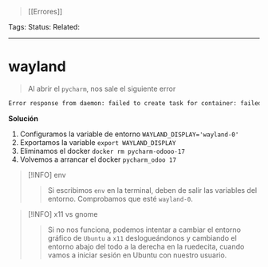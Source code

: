 > [[Errores]]

Tags: 
Status: 
Related: 

___
# wayland

> Al abrir el `pycharm`, nos sale el siguiente error

```sh
Error response from daemon: failed to create task for container: failed to create shim task: OCI runtime create failed: runc create failed: unable to start container process: error during container init: error mounting "/run/user/1000/gdm/Xauthority" to rootfs at "/tmp/.wayland_docker/xauthority": create mount destination for /tmp/.wayland_docker/xauthority mount: create target of file bind-mount: mknod regular file /home/docker/overlay2/06b77e0e8ecbcbe242c3188efc55bff763f221a5ccaa8ac8f8c6067ab23a78f6/merged/tmp/.wayland_docker/xauthority: read-only file system: unknown
```

**Solución**
1. Configuramos la variable de entorno
	`WAYLAND_DISPLAY='wayland-0'`
2. Exportamos la variable
	`export WAYLAND_DISPLAY`
3. Eliminamos el docker
	`docker rm pycharm-odooo-17`
4. Volvemos a arrancar el docker
	`pycharm_odoo 17`

> [!INFO] env
> > Si escribimos `env` en la terminal, deben de salir las variables del entorno. Comprobamos que esté `wayland-0`.

> [!INFO] x11 vs gnome
> > Si no nos funciona, podemos intentar a cambiar el entorno gráfico de `Ubuntu` a `x11` deslogueándonos y cambiando el entorno abajo del todo a la derecha en la ruedecita, cuando vamos a iniciar sesión en Ubuntu con nuestro usuario.

